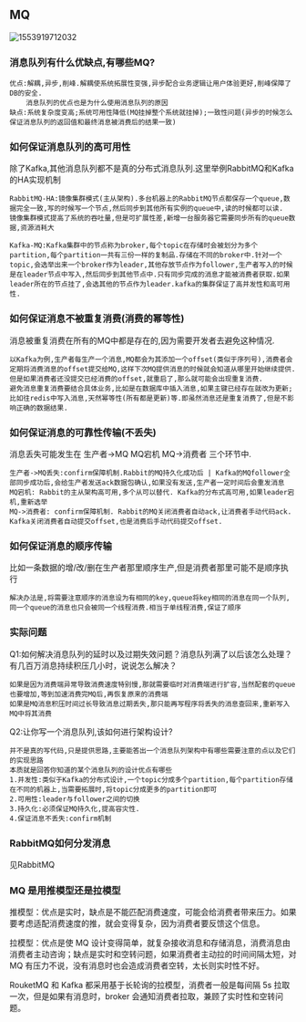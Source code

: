 ## MQ

![1553919712032](d:/resource/notePic/1553919712032.png)

### 消息队列有什么优缺点,有哪些MQ?

````
优点:解耦,异步,削峰.解耦使系统拓展性变强,异步配合业务逻辑让用户体验更好,削峰保障了DB的安全.
	消息队列的优点也是为什么使用消息队列的原因
缺点:系统复杂度变高;系统可用性降低(MQ挂掉整个系统就挂掉);一致性问题(异步的时候怎么保证消息队列的返回值和最终消息被消费后的结果一致)
````

### 如何保证消息队列的高可用性

除了Kafka,其他消息队列都不是真的分布式消息队列.这里举例RabbitMQ和Kafka的HA实现机制

````
RabbitMQ-HA:镜像集群模式(主从架构).多台机器上的RabbitMQ节点都保存一个queue,数据完全一致,写的时候写一个节点,然后同步到其他所有实例的queue中,读的时候都可以读.
镜像集群模式提高了系统的吞吐量,但是可扩展性差,新增一台服务器它需要同步所有的queue数据,资源消耗大

Kafka-MQ:Kafka集群中的节点称为broker,每个topic在存储时会被划分为多个partition,每个partition一共有三份一样的复制品.存储在不同的broker中.针对一个topic,会选举出来一个broker作为leader,其他存放节点作为follower,生产者写入的时候是在leader节点中写入,然后同步到其他节点中.只有同步完成的消息才能被消费者获取.如果leader所在的节点挂了,会选其他的节点作为leader.kafka的集群保证了高并发性和高可用性.
````

### 如何保证消息不被重复消费(消费的幂等性)

消息被重复消费在所有的MQ中都是存在的,因为需要开发者去避免这种情况.

`````
以Kafka为例,生产者每生产一个消息,MQ都会为其添加一个offset(类似于序列号),消费者会定期将消费消息的offset提交给MQ,这样下次MQ提供消息的时候就会知道从哪里开始继续提供.但是如果消费者还没提交已经消费的offset,就重启了,那么就可能会出现重复消费.
避免消息重复消费要结合具体业务,比如是在数据库中插入消息,如果主键已经存在就改为更新;比如往redis中写入消息,天然幂等性(所有都是更新)等.即虽然消息还是重复消费了,但是不影响正确的数据结果.
`````

### 如何保证消息的可靠性传输(不丢失)

消息丢失可能发生在 生产者->MQ MQ宕机 MQ->消费者 三个环节中.

````
生产者->MQ丢失:confirm保障机制.Rabbit的MQ持久化成功后 | Kafka的MQfollower全部同步成功后,会给生产者发送ack数据包确认,如果没有发送,生产者一定时间后会重发消息
MQ宕机: Rabbit的主从架构高可用,多个从可以替代. Kafka的分布式高可用,如果leader宕机,重新选举
MQ->消费者: confirm保障机制. Rabbit的MQ关闭消费者自动ack,让消费者手动代码ack. Kafka关闭消费者自动提交offset,也是消费后手动代码提交offset.
````

### 如何保证消息的顺序传输

比如一条数据的增/改/删在生产者那里顺序生产,但是消费者那里可能不是顺序执行

````
解决办法是,将需要注意顺序的消息设为有相同的key,queue将key相同的消息在同一个队列,同一个queue的消息也只会被同一个线程消费.相当于单线程消费,保证了顺序
````

### 实际问题

Q1:如何解决消息队列的延时以及过期失效问题？消息队列满了以后该怎么处理？有几百万消息持续积压几小时，说说怎么解决？

````
如果是因为消费端异常导致消费速度特别慢,那就需要临时对消费端进行扩容,当然配套的queue也要增加,等到加速消费完MQ后,再恢复原来的消费端
如果是MQ消息积压时间过长导致消息过期丢失,那只能再写程序将丢失的消息查回来,重新写入MQ中将其消费
````

Q2:让你写一个消息队列,该如何进行架构设计?

````
并不是真的写代码,只是提供思路,主要能答出一个消息队列架构中有哪些需要注意的点以及它们的实现思路
本质就是回答你知道的某个消息队列的设计优点有哪些
1.并发性:类似于Kafka的分布式设计,一个topic分成多个partition,每个partition存储在不同的机器上,当需要拓展时,将topic分成更多的partition即可
2.可用性:leader与follower之间的切换
3.持久化:必须保证MQ持久化,提高容灾性.
4.保证消息不丢失:confirm机制
````

### RabbitMQ如何分发消息

见RabbitMQ

### MQ 是用推模型还是拉模型

推模型：优点是实时，缺点是不能匹配消费速度，可能会给消费者带来压力。如果要考虑适配消费速度的推，就会变得复杂，因为消费者要反馈这个信息。

拉模型：优点是使 MQ 设计变得简单，就复杂接收消息和存储消息，消费消息由消费者主动咨询；缺点是实时和空转问题，如果消费者主动拉的时间间隔太短，对 MQ 有压力不说，没有消息时也会造成消费者空转，太长则实时性不好。

RouketMQ 和 Kafka 都采用基于长轮询的拉模型，消费者一般是每间隔 5s 拉取一次，但是如果有消息时，broker 会通知消费者拉取，兼顾了实时性和空转问题。